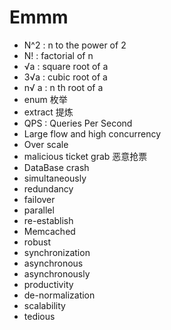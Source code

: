 # Emmm

* N^2 : n to the power of 2
* N! : factorial of n
* √a : square root of a
* 3√a : cubic root of a
* n√ a : n th root of a
* enum 枚举
* extract 提炼
* QPS : Queries Per Second
* Large flow and high concurrency
* Over scale
* malicious ticket grab 恶意抢票
* DataBase crash
* simultaneously 
* redundancy
* failover
* parallel
* re-establish
* Memcached
* robust
* synchronization
* asynchronous
* asynchronously
* productivity
* de-normalization
* scalability
* tedious
